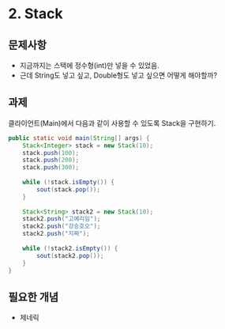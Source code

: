 # 2. Stack

## 문제사항

- 지금까지는 스택에 정수형(int)만 넣을 수 있었음.
- 근데 String도 넣고 싶고, Double형도 넣고 싶으면 어떻게 해야할까?


## 과제
클라이언트(Main)에서 다음과 같이 사용할 수 있도록 Stack을 구현하기.

```java
public static void main(String[] args) {
	Stack<Integer> stack = new Stack(10);
	stack.push(100);
	stack.push(200);
	stack.push(300);
	
	while (!stack.isEmpty()) {
		sout(stack.pop());
	}
	
	Stack<String> stack2 = new Stack(10);
	stack2.push("고예리임");
	stack2.push("강승호오");
	stack2.push("지짜");
	
	while (!stack2.isEmpty()) {
		sout(stack2.pop());
	}
}
```


## 필요한 개념

- 제네릭

